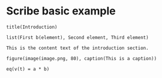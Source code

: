 # Scribe basic example

	title(Introduction)
	
	list(First b(element), Second element, Third element)
	
	This is the content text of the introduction section.

    figure(image(image.png, 80), caption(This is a caption))
     
    eq(v(t) = a * b)
